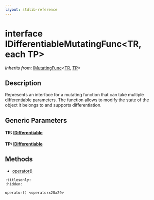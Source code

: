 ```yaml
---
layout: stdlib-reference
---
```


# interface IDifferentiableMutatingFunc\<TR, each TP\>

*Inherits from:* [IMutatingFunc](../imutatingfunc-019/index.html)\<[TR](../imutatingfunc-019/index.html#typeparam-TR), [TP](../imutatingfunc-019/index.html#typeparam-TP)\>

## Description

Represents an interface for a mutating function that can take multiple differentiable parameters.
The function allows to modify the state of the object it belongs to and supports differentiation.


## Generic Parameters

####  <a id="typeparam-TR"></a>TR: [IDifferentiable](../idifferentiable-01/index.html)
####  <a id="typeparam-TP"></a>TP: [IDifferentiable](../idifferentiable-01/index.html)

## Methods

* [operator\(\)](operatorx28x29.html)


```{toctree}
:titlesonly:
:hidden:

operator() <operatorx28x29>
```

